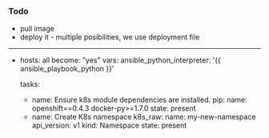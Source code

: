 

### Todo
* pull image
* deploy it - multiple posibilities, we use deployment file

---
- hosts: all
  become: "yes"
  vars:
    ansible_python_interpreter: '{{ ansible_playbook_python }}'

  tasks:
    - name: Ensure k8s module dependencies are installed.
      pip:
        name: openshift==0.4.3 docker-py>=1.7.0
        state: present
    - name: Create K8s namespace
      k8s_raw:
        name: my-new-namespace
        api_version: v1
        kind: Namespace
        state: present
